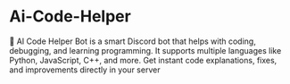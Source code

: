 # Ai-Code-Helper
🤖 AI Code Helper Bot is a smart Discord bot that helps with coding, debugging, and learning programming. It supports multiple languages like Python, JavaScript, C++, and more. Get instant code explanations, fixes, and improvements directly in your server
